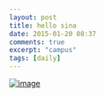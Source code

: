 ```yaml
---
layout: post
title: hello sina
date: 2015-01-20 08:37
comments: true
excerpt: "campus"
tags: [daily]
---
```

<a href="http://riddle.jd-app.com/jae/uploads/2015/01/wpid-screenshot_2015-01-19-21-49-33.png"><img title="Screenshot_2015-01-19-21-49-33.png" class="alignnone size-full"  alt="image" src="http://riddle.jd-app.com/jae/uploads/2015/01/wpid-screenshot_2015-01-19-21-49-33.png" /></a>
